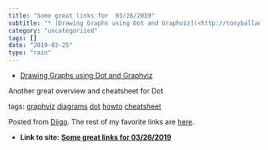 ```yaml
---
title: "Some great links for  03/26/2019"
subtitle: "* [Drawing Graphs using Dot and Graphviz](<http://tonyballantyne.com/graphs.html>)"
category: "uncategorized"
tags: []
date: "2019-03-25"
type: "rain"
---
```

* [Drawing Graphs using Dot and Graphviz](<http://tonyballantyne.com/graphs.html>)

Another great overview and cheatsheet for Dot

tags: [graphviz](<https://www.diigo.com/user/pitosalas/graphviz>)
[diagrams](<https://www.diigo.com/user/pitosalas/diagrams>)
[dot](<https://www.diigo.com/user/pitosalas/dot>)
[howto](<https://www.diigo.com/user/pitosalas/howto>)
[cheatsheet](<https://www.diigo.com/user/pitosalas/cheatsheet>)

Posted from [Diigo](<https://www.diigo.com>). The rest of my favorite links
are [here](<https://www.diigo.com/user/pitosalas>).


* **Link to site:** **[Some great links for  03/26/2019](None)**